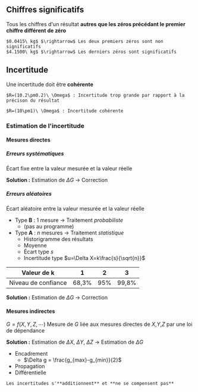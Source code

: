 
## Chiffres significatifs

Tous les chiffres d'un résultat **autres que les zéros précédant le premier chiffre différent de zéro**

```ad-example
$0.0415\ kg$ $\rightarrow$ Les deux premiers zéros sont non significatifs
$4.1500\ kg$ $\rightarrow$ Les derniers zéros sont significatifs
```

## Incertitude

Une incertitude doit être **cohérente**

```ad-example
$R=(10.2\pm0.2)\ \Omega$ : Incertitude trop grande par rapport à la précison du résultat

$R=(10\pm1)\ \Omega$ : Incertitude cohérente
```

### Estimation de l'incertitude

#### Mesures directes
##### Erreurs systématiques
Écart fixe entre la valeur mesurée et la valeur réelle

**Solution :** Estimation de $\Delta G \ \rightarrow$ Correction
##### Erreurs aléatoires
Écart aléatoire entre la valeur mesurée et la valeur réelle

* Type **B** : $1$ mesure $\rightarrow$ Traitement *probabiliste*
	*  (pas au programme)
* Type **A** : $n$ mesures $\rightarrow$ Traitement *statistique*
	* Historigramme des résultats
	* Moyenne
	* Écart type $s$
	* Incertitude type $u=\Delta X=k\frac{s}{\sqrt{n}}$

|Valeur de **k**|1|2|3|
|--|--|--|--|
|Niveau de confiance|68,3%|95% | 99,8%|

**Solution :** Estimation de $\Delta G \ \rightarrow$ Correction

#### Mesures indirectes

$G=f(X,Y,Z,\cdots)$
Mesure de $G$ liée aux mesures directes de $X$,$Y$,$Z$ par une loi de dépendance

**Solution :** Estimation de $\Delta X$, $\Delta Y$, $\Delta Z$
$\rightarrow$ Estimation de $\Delta G$
* Encadrement
	* $\Delta g = \frac{g_{max}-g_{min}}{2}$
* Propagation
* Différentielle

```ad-caution
Les incertitudes s'**additionnent** et **ne se compensent pas**
```

